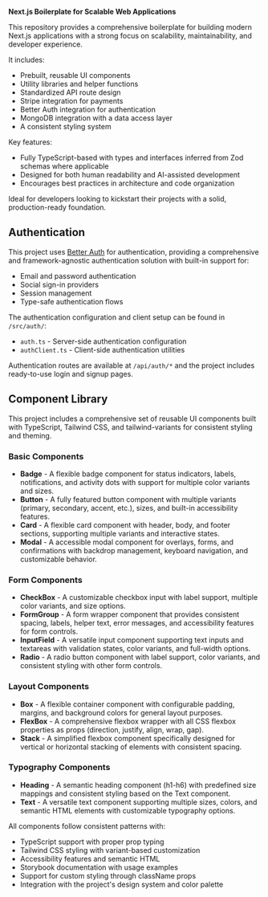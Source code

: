 
**Next.js Boilerplate for Scalable Web Applications**

This repository provides a comprehensive boilerplate for building modern Next.js applications with a strong focus on scalability, maintainability, and developer experience.

It includes:

* Prebuilt, reusable UI components
* Utility libraries and helper functions
* Standardized API route design
* Stripe integration for payments
* Better Auth integration for authentication
* MongoDB integration with a data access layer
* A consistent styling system

Key features:

* Fully TypeScript-based with types and interfaces inferred from Zod schemas where applicable
* Designed for both human readability and AI-assisted development
* Encourages best practices in architecture and code organization

Ideal for developers looking to kickstart their projects with a solid, production-ready foundation.

## Authentication

This project uses [Better Auth](https://better-auth.com/) for authentication, providing a comprehensive and framework-agnostic authentication solution with built-in support for:

- Email and password authentication
- Social sign-in providers
- Session management
- Type-safe authentication flows

The authentication configuration and client setup can be found in `/src/auth/`:
- `auth.ts` - Server-side authentication configuration
- `authClient.ts` - Client-side authentication utilities

Authentication routes are available at `/api/auth/*` and the project includes ready-to-use login and signup pages.

## Component Library

This project includes a comprehensive set of reusable UI components built with TypeScript, Tailwind CSS, and tailwind-variants for consistent styling and theming.

### Basic Components

- **Badge** - A flexible badge component for status indicators, labels, notifications, and activity dots with support for multiple color variants and sizes.
- **Button** - A fully featured button component with multiple variants (primary, secondary, accent, etc.), sizes, and built-in accessibility features.
- **Card** - A flexible card component with header, body, and footer sections, supporting multiple variants and interactive states.
- **Modal** - A accessible modal component for overlays, forms, and confirmations with backdrop management, keyboard navigation, and customizable behavior.

### Form Components

- **CheckBox** - A customizable checkbox input with label support, multiple color variants, and size options.
- **FormGroup** - A form wrapper component that provides consistent spacing, labels, helper text, error messages, and accessibility features for form controls.
- **InputField** - A versatile input component supporting text inputs and textareas with validation states, color variants, and full-width options.
- **Radio** - A radio button component with label support, color variants, and consistent styling with other form controls.

### Layout Components

- **Box** - A flexible container component with configurable padding, margins, and background colors for general layout purposes.
- **FlexBox** - A comprehensive flexbox wrapper with all CSS flexbox properties as props (direction, justify, align, wrap, gap).
- **Stack** - A simplified flexbox component specifically designed for vertical or horizontal stacking of elements with consistent spacing.

### Typography Components

- **Heading** - A semantic heading component (h1-h6) with predefined size mappings and consistent styling based on the Text component.
- **Text** - A versatile text component supporting multiple sizes, colors, and semantic HTML elements with customizable typography options.

All components follow consistent patterns with:
- TypeScript support with proper prop typing
- Tailwind CSS styling with variant-based customization
- Accessibility features and semantic HTML
- Storybook documentation with usage examples
- Support for custom styling through className props
- Integration with the project's design system and color palette
